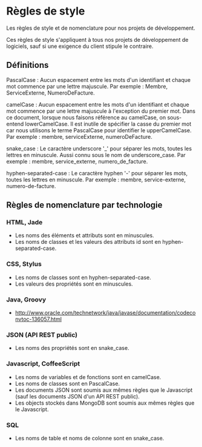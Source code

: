 Règles de style
===============

Les règles de style et de nomenclature pour nos projets de développement.

Ces règles de style s'appliquent à tous nos projets de développement de
logiciels, sauf si une exigence du client stipule le contraire.

Définitions
-----------

PascalCase : Aucun espacement entre les mots d'un identifiant et chaque mot
commence par une lettre majuscule. Par exemple : Membre, ServiceExterne,
NumeroDeFacture.

camelCase : Aucun espacement entre les mots d'un identifiant et chaque mot
commence par une lettre majuscule à l'exception du premier mot. Dans ce
document, lorsque nous faisons référence au camelCase, on sous-entend
lowerCamelCase. Il est inutile de spécifier la casse du premier mot car nous
utilisons le terme PascalCase pour identifier le upperCamelCase. Par exemple :
membre, serviceExterne, numeroDeFacture.

snake_case : Le caractère underscore '_' pour séparer les mots, toutes les
lettres en minuscule. Aussi connu sous le nom de underscore_case. Par exemple :
membre, service_externe, numero_de_facture.

hyphen-separated-case : Le caractère hyphen '-' pour séparer les mots, toutes les
lettres en minuscule. Par exemple : membre, service-externe, numero-de-facture.

Règles de nomenclature par technologie
--------------------------------------

### HTML, Jade

* Les noms des éléments et attributs sont en minuscules.
* Les noms de classes et les valeurs des attributs id sont en
  hyphen-separated-case.

### CSS, Stylus

* Les noms de classes sont en hyphen-separated-case.
* Les valeurs des propriétés sont en minuscules.

### Java, Groovy

* http://www.oracle.com/technetwork/java/javase/documentation/codeconvtoc-136057.html

### JSON (API REST public)

* Les noms des propriétés sont en snake_case.

### Javascript, CoffeeScript

* Les noms de variables et de fonctions sont en camelCase.
* Les noms de classes sont en PascalCase.
* Les documents JSON sont soumis aux mêmes règles que le Javascript (sauf les
  documents JSON d'un API REST public).
* Les objects stockés dans MongoDB sont soumis aux mêmes règles que le
  Javascript.

### SQL

* Les noms de table et noms de colonne sont en snake_case.
